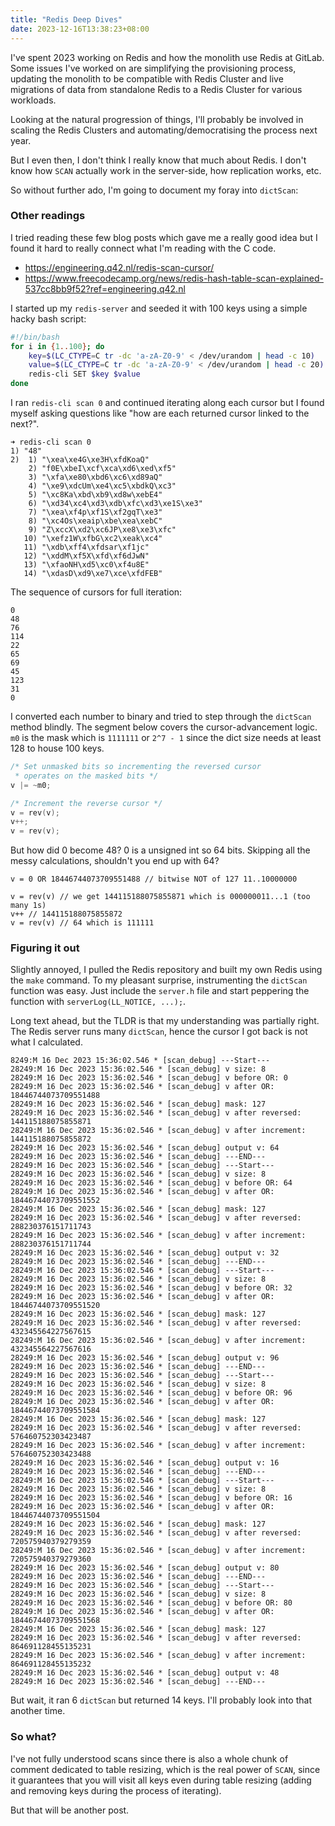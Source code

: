 ```yaml
---
title: "Redis Deep Dives"
date: 2023-12-16T13:38:23+08:00
---
```


I've spent 2023 working on Redis and how the monolith use Redis at GitLab. Some issues I've worked on are simplifying the provisioning process, updating the monolith to be compatible with Redis Cluster and live migrations of data from standalone Redis to a Redis Cluster for various workloads.

Looking at the natural progression of things, I'll probably be involved in scaling the Redis Clusters and automating/democratising the process next year.

But I even then, I don't think I really know that much about Redis. I don't know how `SCAN` actually work in the server-side, how replication works, etc.

So without further ado, I'm going to document my foray into `dictScan`:

### Other readings

I tried reading these few blog posts which gave me a really good idea but I found it hard to really connect what I'm reading with the C code.

- https://engineering.q42.nl/redis-scan-cursor/
- https://www.freecodecamp.org/news/redis-hash-table-scan-explained-537cc8bb9f52?ref=engineering.q42.nl

I started up my `redis-server` and seeded it with 100 keys using a simple hacky bash script:

```bash
#!/bin/bash
for i in {1..100}; do
    key=$(LC_CTYPE=C tr -dc 'a-zA-Z0-9' < /dev/urandom | head -c 10)
    value=$(LC_CTYPE=C tr -dc 'a-zA-Z0-9' < /dev/urandom | head -c 20)
    redis-cli SET $key $value
done
```

I ran `redis-cli scan 0` and continued iterating along each cursor but I found myself asking questions like "how are each returned cursor linked to the next?".

```
➜ redis-cli scan 0
1) "48"
2)  1) "\xea\xe4G\xe3H\xfdKoaQ"
    2) "f0E\xbeI\xcf\xca\xd6\xed\xf5"
    3) "\xfa\xe80\xbd6\xc6\xd89aQ"
    4) "\xe9\xdcUm\xe4\xc5\xbdkQ\xc3"
    5) "\xc8Ka\xbd\xb9\xd8w\xebE4"
    6) "\xd34\xc4\xd3\xdb\xfc\xd3\xe1S\xe3"
    7) "\xea\xf4p\xf1S\xf2gqT\xe3"
    8) "\xc4Os\xeaip\xbe\xea\xebC"
    9) "Z\xccX\xd2\xc6JP\xe8\xe3\xfc"
   10) "\xefz1W\xfbG\xc2\xeak\xc4"
   11) "\xdb\xff4\xfdsar\xf1jc"
   12) "\xddM\xf5X\xfd\xf6dJwN"
   13) "\xfaoNH\xd5\xc0\xf4u8E"
   14) "\xdasD\xd9\xe7\xce\xfdFEB"
```

The sequence of cursors for full iteration:

```
0
48
76
114
22
65
69
45
123
31
0
```

I converted each number to binary and tried to step through the `dictScan` method blindly. The segment below covers the cursor-advancement logic. `m0` is the mask which is `1111111` or `2^7 - 1` since the dict size needs at least 128 to house 100 keys.

```c
/* Set unmasked bits so incrementing the reversed cursor
 * operates on the masked bits */
v |= ~m0;

/* Increment the reverse cursor */
v = rev(v);
v++;
v = rev(v);

```

But how did 0 become 48? 0 is a unsigned int so 64 bits. Skipping all the messy calculations, shouldn't you end up with 64?

```
v = 0 OR 18446744073709551488 // bitwise NOT of 127 11..10000000

v = rev(v) // we get 144115188075855871 which is 000000011...1 (too many 1s)
v++ // 144115188075855872
v = rev(v) // 64 which is 111111
```

### Figuring it out

Slightly annoyed, I pulled the Redis repository and built my own Redis using the `make` command. To my pleasant surprise, instrumenting the `dictScan` function was easy. Just include the `server.h` file and start peppering the function with `serverLog(LL_NOTICE, ...);`.

Long text ahead, but the TLDR is that my understanding was partially right. The Redis server runs many `dictScan`, hence the cursor I got back is not what I calculated.

```
8249:M 16 Dec 2023 15:36:02.546 * [scan_debug] ---Start---
28249:M 16 Dec 2023 15:36:02.546 * [scan_debug] v size: 8
28249:M 16 Dec 2023 15:36:02.546 * [scan_debug] v before OR: 0
28249:M 16 Dec 2023 15:36:02.546 * [scan_debug] v after OR: 18446744073709551488
28249:M 16 Dec 2023 15:36:02.546 * [scan_debug] mask: 127
28249:M 16 Dec 2023 15:36:02.546 * [scan_debug] v after reversed: 144115188075855871
28249:M 16 Dec 2023 15:36:02.546 * [scan_debug] v after increment: 144115188075855872
28249:M 16 Dec 2023 15:36:02.546 * [scan_debug] output v: 64
28249:M 16 Dec 2023 15:36:02.546 * [scan_debug] ---END---
28249:M 16 Dec 2023 15:36:02.546 * [scan_debug] ---Start---
28249:M 16 Dec 2023 15:36:02.546 * [scan_debug] v size: 8
28249:M 16 Dec 2023 15:36:02.546 * [scan_debug] v before OR: 64
28249:M 16 Dec 2023 15:36:02.546 * [scan_debug] v after OR: 18446744073709551552
28249:M 16 Dec 2023 15:36:02.546 * [scan_debug] mask: 127
28249:M 16 Dec 2023 15:36:02.546 * [scan_debug] v after reversed: 288230376151711743
28249:M 16 Dec 2023 15:36:02.546 * [scan_debug] v after increment: 288230376151711744
28249:M 16 Dec 2023 15:36:02.546 * [scan_debug] output v: 32
28249:M 16 Dec 2023 15:36:02.546 * [scan_debug] ---END---
28249:M 16 Dec 2023 15:36:02.546 * [scan_debug] ---Start---
28249:M 16 Dec 2023 15:36:02.546 * [scan_debug] v size: 8
28249:M 16 Dec 2023 15:36:02.546 * [scan_debug] v before OR: 32
28249:M 16 Dec 2023 15:36:02.546 * [scan_debug] v after OR: 18446744073709551520
28249:M 16 Dec 2023 15:36:02.546 * [scan_debug] mask: 127
28249:M 16 Dec 2023 15:36:02.546 * [scan_debug] v after reversed: 432345564227567615
28249:M 16 Dec 2023 15:36:02.546 * [scan_debug] v after increment: 432345564227567616
28249:M 16 Dec 2023 15:36:02.546 * [scan_debug] output v: 96
28249:M 16 Dec 2023 15:36:02.546 * [scan_debug] ---END---
28249:M 16 Dec 2023 15:36:02.546 * [scan_debug] ---Start---
28249:M 16 Dec 2023 15:36:02.546 * [scan_debug] v size: 8
28249:M 16 Dec 2023 15:36:02.546 * [scan_debug] v before OR: 96
28249:M 16 Dec 2023 15:36:02.546 * [scan_debug] v after OR: 18446744073709551584
28249:M 16 Dec 2023 15:36:02.546 * [scan_debug] mask: 127
28249:M 16 Dec 2023 15:36:02.546 * [scan_debug] v after reversed: 576460752303423487
28249:M 16 Dec 2023 15:36:02.546 * [scan_debug] v after increment: 576460752303423488
28249:M 16 Dec 2023 15:36:02.546 * [scan_debug] output v: 16
28249:M 16 Dec 2023 15:36:02.546 * [scan_debug] ---END---
28249:M 16 Dec 2023 15:36:02.546 * [scan_debug] ---Start---
28249:M 16 Dec 2023 15:36:02.546 * [scan_debug] v size: 8
28249:M 16 Dec 2023 15:36:02.546 * [scan_debug] v before OR: 16
28249:M 16 Dec 2023 15:36:02.546 * [scan_debug] v after OR: 18446744073709551504
28249:M 16 Dec 2023 15:36:02.546 * [scan_debug] mask: 127
28249:M 16 Dec 2023 15:36:02.546 * [scan_debug] v after reversed: 720575940379279359
28249:M 16 Dec 2023 15:36:02.546 * [scan_debug] v after increment: 720575940379279360
28249:M 16 Dec 2023 15:36:02.546 * [scan_debug] output v: 80
28249:M 16 Dec 2023 15:36:02.546 * [scan_debug] ---END---
28249:M 16 Dec 2023 15:36:02.546 * [scan_debug] ---Start---
28249:M 16 Dec 2023 15:36:02.546 * [scan_debug] v size: 8
28249:M 16 Dec 2023 15:36:02.546 * [scan_debug] v before OR: 80
28249:M 16 Dec 2023 15:36:02.546 * [scan_debug] v after OR: 18446744073709551568
28249:M 16 Dec 2023 15:36:02.546 * [scan_debug] mask: 127
28249:M 16 Dec 2023 15:36:02.546 * [scan_debug] v after reversed: 864691128455135231
28249:M 16 Dec 2023 15:36:02.546 * [scan_debug] v after increment: 864691128455135232
28249:M 16 Dec 2023 15:36:02.546 * [scan_debug] output v: 48
28249:M 16 Dec 2023 15:36:02.546 * [scan_debug] ---END---
```

But wait, it ran 6 `dictScan` but returned 14 keys. I'll probably look into that another time.

### So what?

I've not fully understood scans since there is also a whole chunk of comment dedicated to table resizing, which is the real power of `SCAN`, since it guarantees that you will visit all keys even during table resizing (adding and removing keys during the process of iterating).

But that will be another post.
